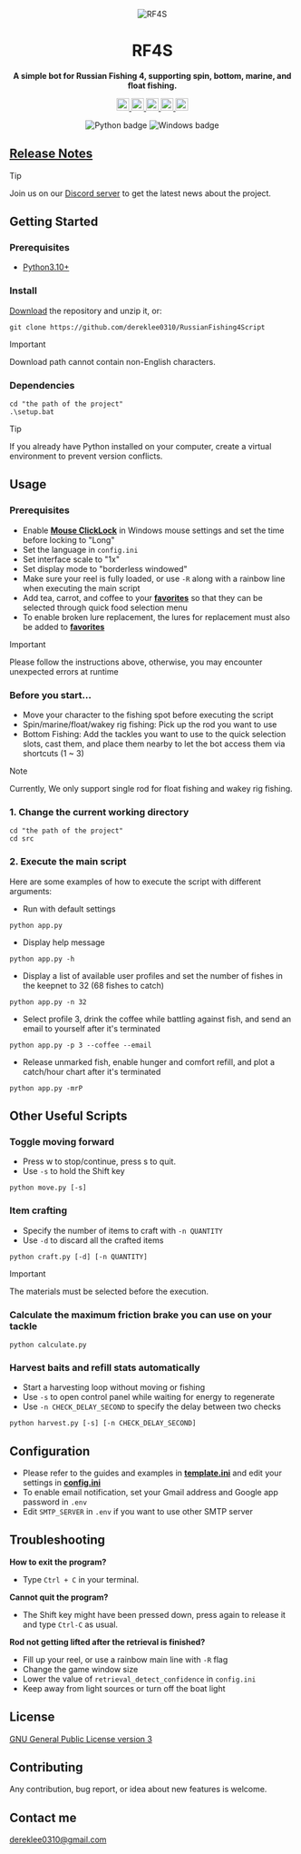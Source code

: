 <div align="center">

![RF4S][RF4S logo]
<h1 align="center">RF4S</h1>

**A simple bot for Russian Fishing 4, supporting spin, bottom, marine, and float fishing.**

<a target="_blank" href="https://opensource.org/license/gpl-3-0" style="background:none">
    <img src="https://img.shields.io/badge/License-GPLv3-blue.svg" style="height: 22px;" />
</a>
<a target="_blank" href="https://discord.gg/BZQWQnAMbY" style="background:none">
    <img src="https://img.shields.io/badge/discord-join-rf44.svg?labelColor=191937&color=6F6FF7&logo=discord" style="height: 22px;" />
</a>
<a target="_blank" href="http://makeapullrequest.com" style="background:none">
    <img src="https://img.shields.io/badge/PRs-welcome-brightgreen.svg?style=flat" style="height: 22px;" />
</a>
<a target="_blank" href="https://github.com/pylint-dev/pylint" style="background:none">
    <img src="https://img.shields.io/badge/linting-pylint-yellowgreen" style="height: 22px;" />
</a>
<a target="_blank" href="https://github.com/psf/black" style="background:none">
    <img src="https://img.shields.io/badge/code%20style-black-000000.svg" style="height: 22px;" />
</a>
<!-- <a target="_blank" href="link_to_docs, tbd" style="background:none">
    <img src="https://img.shields.io/badge/docs-%23BE1B55" style="height: 22px;" />
</a> -->  

![Python badge][Python badge]
![Windows badge][Windows badge]

</div>

## [Release Notes][Release notes]
> [!TIP]
> Join us on our [Discord server][Discord] to get the latest news about the project.

## Getting Started  
### Prerequisites
- [Python3.10+][Python]


### Install
[Download][Download] the repository and unzip it, or:
```
git clone https://github.com/dereklee0310/RussianFishing4Script
```
> [!IMPORTANT]
> Download path cannot contain non-English characters.

### Dependencies
```
cd "the path of the project"
.\setup.bat
```
> [!TIP]
> If you already have Python installed on your computer, create a virtual environment to prevent version conflicts.

## Usage

### Prerequisites
- Enable **[Mouse ClickLock][Clicklock]** in Windows mouse settings and set the time before locking to "Long"
- Set the language in `config.ini`
- Set interface scale to "1x"
- Set display mode to "borderless windowed"
- Make sure your reel is fully loaded, or use `-R`  along with a rainbow line when executing the main script
- Add tea, carrot, and coffee to your **[favorites][Favorite food]** so that they can be selected through quick food selection menu
- To enable broken lure replacement, the lures for replacement must also be added to **[favorites][Favorite lure]**
> [!IMPORTANT]
> Please follow the instructions above, otherwise, you may encounter unexpected errors at runtime
> 
### Before you start...
- Move your character to the fishing spot before executing the script
- Spin/marine/float/wakey rig fishing: Pick up the rod you want to use
- Bottom Fishing: Add the tackles you want to use to the quick selection slots, 
  cast them, and place them nearby to let the bot access them via shortcuts (1 ~ 3)
> [!NOTE]
> Currently, We only support single rod for float fishing and wakey rig fishing.

### 1. Change the current working directory
```
cd "the path of the project"
cd src
```

### 2. Execute the main script
Here are some examples of how to execute the script with different arguments:
- Run with default settings
```
python app.py
```

- Display help message
```
python app.py -h
```
- Display a list of available user profiles and set the number of fishes in the keepnet to 32 (68 fishes to catch)
```
python app.py -n 32
```
- Select profile 3, drink the coffee while battling against fish, and send an email to yourself after it's terminated
```
python app.py -p 3 --coffee --email
```
- Release unmarked fish, enable hunger and comfort refill, and plot a catch/hour chart after it's terminated
```
python app.py -mrP
```
## Other Useful Scripts
### Toggle moving forward
- Press w to stop/continue, press s to quit.
- Use `-s` to hold the Shift key
```
python move.py [-s]
```

### Item crafting
- Specify the number of items to craft with `-n QUANTITY` 
- Use `-d` to discard all the crafted items
```
python craft.py [-d] [-n QUANTITY]
```
> [!IMPORTANT]
> The materials must be selected before the execution.

### Calculate the maximum friction brake you can use on your tackle
```
python calculate.py
```

### Harvest baits and refill stats automatically
- Start a harvesting loop without moving or fishing
- Use `-s` to open control panel while waiting for energy to regenerate
- Use `-n CHECK_DELAY_SECOND` to specify the delay between two checks
```
python harvest.py [-s] [-n CHECK_DELAY_SECOND]
```

## Configuration
- Please refer to the guides and examples in **[template.ini][Template]** 
  and edit your settings in **[config.ini][Config]**  
- To enable email notification, set your Gmail address and Google app password in `.env`  
- Edit `SMTP_SERVER` in `.env` if you want to use other SMTP server

## Troubleshooting
**How to exit the program?**
- Type `Ctrl + C` in your terminal.
   
**Cannot quit the program?**
- The Shift key might have been pressed down, press again to release it and type `Ctrl-C` as usual.  

**Rod not getting lifted after the retrieval is finished?**
- Fill up your reel, or use a rainbow main line with `-R` flag
- Change the game window size
- Lower the value of `retrieval_detect_confidence` in `config.ini`
- Keep away from light sources or turn off the boat light

## License
[GNU General Public License version 3][license]

## Contributing
Any contribution, bug report, or idea about new features is welcome.

## Contact me
dereklee0310@gmail.com 

[RF4S logo]: static/readme/RF4S.png

[Python badge]: https://img.shields.io/badge/Python-3776AB?style=for-the-badge&logo=python&logoColor=white
[Windows badge]: https://img.shields.io/badge/Windows-0078D6?style=for-the-badge&logo=windows&logoColor=white

[Release notes]: release_notes.md
[Discord]: https://discord.gg/BZQWQnAMbY
[Python]: https://www.python.org/downloads/
[Download]: https://github.com/dereklee0310/RussianFishing4Script/archive/refs/heads/main.zip
[Clicklock]: /static/readme/clicklock.png
[Favorite food]: /static/readme/favorites.png
[Favorite lure]: /static/readme/favorites_2.png
[Template]: template.ini
[Config]: config.ini
[Integrity guide]: integrity_guide.md

[license]: LICENSE